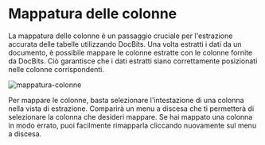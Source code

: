 # Mappatura delle colonne

La mappatura delle colonne è un passaggio cruciale per l'estrazione accurata delle tabelle utilizzando DocBits. Una volta estratti i dati da un documento, è possibile mappare le colonne estratte con le colonne fornite da DocBits. Ciò garantisce che i dati estratti siano correttamente posizionati nelle colonne corrispondenti.

![mappatura-colonne](https://lh7-us.googleusercontent.com/X\_65pCWrI4HMFr\_aiA0eoSDp-yIYy49lULzAZaiIgnr0aIowlLSed21MuehkGLs4UIdQousdfhiZi5pnQtpZ0uUn6dxlzii7WPQvov-kN1\_Jimsi6U6zowOLxjBzZzZ47kaRhduAVBd\_Ya9QQtXTpJ4)

Per mappare le colonne, basta selezionare l'intestazione di una colonna nella vista di estrazione. Comparirà un menu a discesa che ti permetterà di selezionare la colonna che desideri mappare. Se hai mappato una colonna in modo errato, puoi facilmente rimapparla cliccando nuovamente sul menu a discesa.
